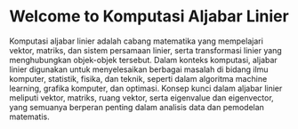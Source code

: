 # Welcome to Komputasi Aljabar Linier

Komputasi aljabar linier adalah cabang matematika yang mempelajari vektor, matriks, dan sistem persamaan linier, serta transformasi linier yang menghubungkan objek-objek tersebut. Dalam konteks komputasi, aljabar linier digunakan untuk menyelesaikan berbagai masalah di bidang ilmu komputer, statistik, fisika, dan teknik, seperti dalam algoritma machine learning, grafika komputer, dan optimasi. Konsep kunci dalam aljabar linier meliputi vektor, matriks, ruang vektor, serta eigenvalue dan eigenvector, yang semuanya berperan penting dalam analisis data dan pemodelan matematis.
